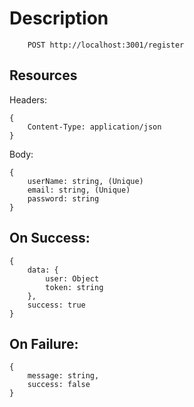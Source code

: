 # Description
        POST http://localhost:3001/register

## Resources

Headers: 

    {
        Content-Type: application/json
    }

Body:

    {
        userName: string, (Unique)
        email: string, (Unique)
        password: string
    }

## On Success:

    {
        data: {
            user: Object
            token: string
        },
        success: true
    }

## On Failure: 

    {
        message: string,
        success: false
    }